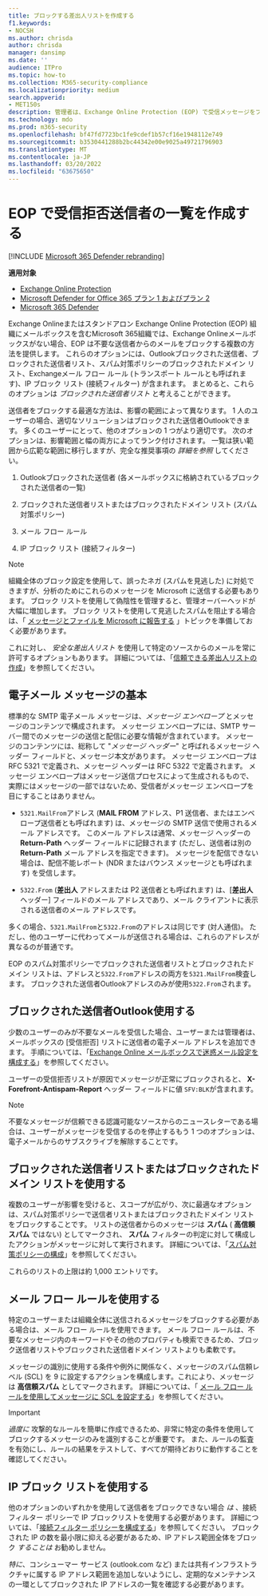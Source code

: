 ```yaml
---
title: ブロックする差出人リストを作成する
f1.keywords:
- NOCSH
ms.author: chrisda
author: chrisda
manager: dansimp
ms.date: ''
audience: ITPro
ms.topic: how-to
ms.collection: M365-security-compliance
ms.localizationpriority: medium
search.appverid:
- MET150s
description: 管理者は、Exchange Online Protection (EOP) で受信メッセージをブロックするために使用できるオプションと推奨されるオプションについて学習できます。
ms.technology: mdo
ms.prod: m365-security
ms.openlocfilehash: bf47fd7723bc1fe9cdef1b57cf16e1948112e749
ms.sourcegitcommit: b3530441288b2bc44342e00e9025a49721796903
ms.translationtype: MT
ms.contentlocale: ja-JP
ms.lasthandoff: 03/20/2022
ms.locfileid: "63675650"
---
```

# <a name="create-blocked-sender-lists-in-eop"></a>EOP で受信拒否送信者の一覧を作成する

[!INCLUDE [Microsoft 365 Defender rebranding](../includes/microsoft-defender-for-office.md)]

**適用対象**
- [Exchange Online Protection](exchange-online-protection-overview.md)
- [Microsoft Defender for Office 365 プラン 1 およびプラン 2](defender-for-office-365.md)
- [Microsoft 365 Defender](../defender/microsoft-365-defender.md)

Exchange Onlineまたはスタンドアロン Exchange Online Protection (EOP) 組織にメールボックスを含むMicrosoft 365組織では、Exchange Onlineメールボックスがない場合、EOP は不要な送信者からのメールをブロックする複数の方法を提供します。 これらのオプションには、Outlookブロックされた送信者、ブロックされた送信者リスト、スパム対策ポリシーのブロックされたドメイン リスト、Exchangeメール フロー ルール (トランスポート ルールとも呼ばれます)、IP ブロック リスト (接続フィルター) が含まれます。 まとめると、これらのオプションは _ブロックされた送信者リスト_ と考えることができます。

送信者をブロックする最適な方法は、影響の範囲によって異なります。 1 人のユーザーの場合、適切なソリューションはブロックされた送信者Outlookできます。 多くのユーザーにとって、他のオプションの 1 つがより適切です。 次のオプションは、影響範囲と幅の両方によってランク付けされます。 一覧は狭い範囲から広範な範囲に移行しますが、完全な推奨事項の _詳細を参照_ してください。

1. Outlookブロックされた送信者 (各メールボックスに格納されているブロックされた送信者の一覧)

2. ブロックされた送信者リストまたはブロックされたドメイン リスト (スパム対策ポリシー)

3. メール フロー ルール

4. IP ブロック リスト (接続フィルター)

> [!NOTE]
> 組織全体のブロック設定を使用して、誤ったネガ (スパムを見逃した) に対処できますが、分析のためにこれらのメッセージを Microsoft に送信する必要もあります。 ブロック リストを使用して偽陰性を管理すると、管理オーバーヘッドが大幅に増加します。 ブロック リストを使用して見逃したスパムを阻止する場合は、「 [メッセージとファイルを Microsoft に報告する](report-junk-email-messages-to-microsoft.md) 」トピックを準備しておく必要があります。

これに対し、 _安全な差出人リスト_ を使用して特定のソースからのメールを常に許可するオプションもあります。 詳細については、「[信頼できる差出人リストの作成](create-safe-sender-lists-in-office-365.md)」を参照してください。

## <a name="email-message-basics"></a>電子メール メッセージの基本

標準的な SMTP 電子メール メッセージは、_メッセージ エンベロープ_ とメッセージのコンテンツで構成されます。 メッセージ エンベロープには、SMTP サーバー間でのメッセージの送信と配信に必要な情報が含まれています。 メッセージのコンテンツには、総称して "_メッセージ ヘッダー_" と呼ばれるメッセージ ヘッダー フィールドと、メッセージ本文があります。 メッセージ エンベロープは RFC 5321 で定義され、メッセージ ヘッダーは RFC 5322 で定義されます。 メッセージ エンベロープはメッセージ送信プロセスによって生成されるもので、実際にはメッセージの一部ではないため、受信者がメッセージ エンベロープを目にすることはありません。

- `5321.MailFrom`アドレス (**MAIL FROM** アドレス、P1 送信者、またはエンベロープ送信者とも呼ばれます) は、メッセージの SMTP 送信で使用されるメール アドレスです。 このメール アドレスは通常、メッセージ ヘッダーの **Return-Path** ヘッダー フィールドに記録されます (ただし、送信者は別の **Return-Path** メール アドレスを指定できます)。 メッセージを配信できない場合は、配信不能レポート (NDR またはバウンス メッセージとも呼ばれます) を受信します。

- `5322.From` (**差出人** アドレスまたは P2 送信者とも呼ばれます) は、[**差出人** ヘッダー] フィールドのメール アドレスであり、メール クライアントに表示される送信者のメール アドレスです。

多くの場合、`5321.MailFrom`と`5322.From`のアドレスは同じです (対人通信)。 ただし、他のユーザーに代わってメールが送信される場合は、これらのアドレスが異なるのが普通です。

EOP のスパム対策ポリシーでブロックされた送信者リストとブロックされたドメイン リストは、アドレスと`5322.From`アドレスの両方を`5321.MailFrom`検査します。 ブロックされた送信者Outlookアドレスのみが使用`5322.From`されます。

## <a name="use-outlook-blocked-senders"></a>ブロックされた送信者Outlook使用する

少数のユーザーのみが不要なメールを受信した場合、ユーザーまたは管理者は、メールボックスの [受信拒否] リストに送信者の電子メール アドレスを追加できます。 手順については、「[Exchange Online メールボックスで迷惑メール設定を構成する](configure-junk-email-settings-on-exo-mailboxes.md)」を参照してください。

ユーザーの受信拒否リストが原因でメッセージが正常にブロックされると、 **X-Forefront-Antispam-Report** ヘッダー フィールドに値 `SFV:BLK`が含まれます。

> [!NOTE]
> 不要なメッセージが信頼できる認識可能なソースからのニュースレターである場合は、ユーザーがメッセージを受信するのを停止するもう 1 つのオプションは、電子メールからのサブスクライブを解除することです。

## <a name="use-blocked-sender-lists-or-blocked-domain-lists"></a>ブロックされた送信者リストまたはブロックされたドメイン リストを使用する

複数のユーザーが影響を受けると、スコープが広がり、次に最適なオプションは、スパム対策ポリシーで送信者リストまたはブロックされたドメイン リストをブロックすることです。 リストの送信者からのメッセージは **スパム** ( **高信頼スパム** ではない) としてマークされ、 **スパム** フィルターの判定に対して構成したアクションがメッセージに対して実行されます。 詳細については、「[スパム対策ポリシーの構成](configure-your-spam-filter-policies.md)」を参照してください。

これらのリストの上限は約 1,000 エントリです。

## <a name="use-mail-flow-rules"></a>メール フロー ルールを使用する

特定のユーザーまたは組織全体に送信されるメッセージをブロックする必要がある場合は、メール フロー ルールを使用できます。 メール フロー ルールは、不要なメッセージ内のキーワードやその他のプロパティも検索できるため、ブロック送信者リストやブロックされた送信者ドメイン リストよりも柔軟です。

メッセージの識別に使用する条件や例外に関係なく、メッセージのスパム信頼レベル (SCL) を 9 に設定するアクションを構成します。これにより、メッセージは **高信頼スパム** としてマークされます。 詳細については、「 [メール フロー ルールを使用してメッセージに SCL を設定する](/exchange/security-and-compliance/mail-flow-rules/use-rules-to-set-scl)」を参照してください。

> [!IMPORTANT]
> _過度に_ 攻撃的なルールを簡単に作成できるため、非常に特定の条件を使用してブロックするメッセージのみを識別することが重要です。 また、ルールの監査を有効にし、ルールの結果をテストして、すべてが期待どおりに動作することを確認してください。

## <a name="use-the-ip-block-list"></a>IP ブロック リストを使用する

他のオプションのいずれかを使用して送信者をブロックできない場合 _は_ 、接続フィルター ポリシーで IP ブロックリストを使用する必要があります。 詳細については、「[接続フィルター ポリシーを構成する](configure-the-connection-filter-policy.md)」を参照してください。 ブロックされた IP の数を最小限に抑える必要があるため、IP アドレス範囲全体をブロック _することは_ お勧めしません。

_特に_、コンシューマー サービス (outlook.com など) または共有インフラストラクチャに属する IP アドレス範囲を追加しないようにし、定期的なメンテナンスの一環としてブロックされた IP アドレスの一覧を確認する必要があります。
